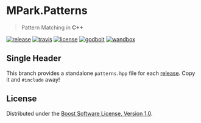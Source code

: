 # MPark.Patterns

> Pattern Matching in __C++__

[![release][badge.release]][release]
[![travis][badge.travis]][travis]
[![license][badge.license]][license]
[![godbolt][badge.godbolt]][godbolt]
[![wandbox][badge.wandbox]][wandbox]

[badge.release]: https://img.shields.io/github/release/mpark/patterns.svg
[badge.travis]: https://travis-ci.org/mpark/patterns.svg?branch=master
[badge.license]: http://img.shields.io/badge/license-boost-blue.svg
[badge.godbolt]: https://img.shields.io/badge/try%20it-on%20godbolt-222266.svg
[badge.wandbox]: https://img.shields.io/badge/try%20it-on%20wandbox-5cb85c.svg

[release]: https://github.com/mpark/patterns/releases/latest
[travis]: https://travis-ci.org/mpark/patterns
[license]: https://github.com/mpark/patterns/blob/master/LICENSE.md
[godbolt]: https://godbolt.org/g/xWYuHJ
[wandbox]: https://wandbox.org/permlink/XfuP5Pu5dHmQHBtq

## Single Header

This branch provides a standalone `patterns.hpp` file for each
[release](https://github.com/mpark/patterns/releases).
Copy it and `#include` away!

## License

Distributed under the [Boost Software License, Version 1.0](LICENSE.md).
